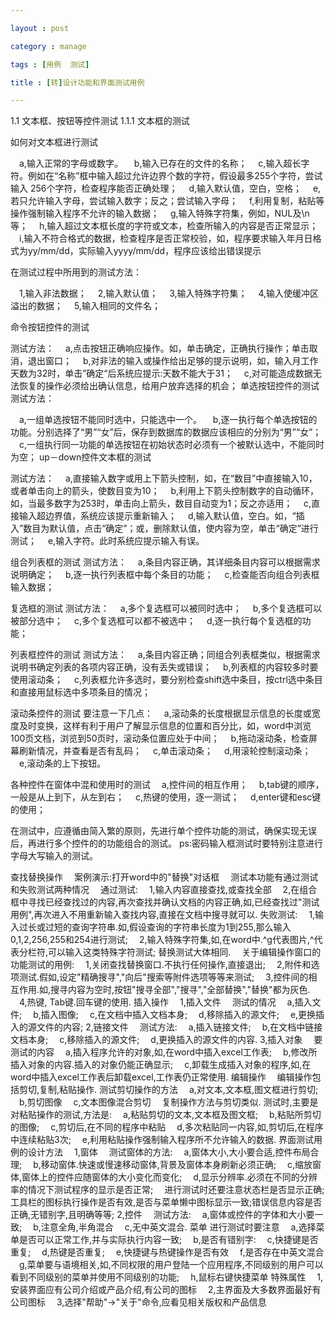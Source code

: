 ```yaml
---

layout : post

category : manage

tags : [用例  测试]

title : [转]设计功能和界面测试用例

---
```


1.1 文本框、按钮等控件测试
1.1.1 文本框的测试

如何对文本框进行测试

　a,输入正常的字母或数字。
　b,输入已存在的文件的名称；
　c,输入超长字符。例如在“名称”框中输入超过允许边界个数的字符，假设最多255个字符，尝试输入 256个字符，检查程序能否正确处理；
　d,输入默认值，空白，空格；
　e,若只允许输入字母，尝试输入数字；反之；尝试输入字母；
　f,利用复制，粘贴等操作强制输入程序不允许的输入数据；
　g,输入特殊字符集，例如，NUL及\n等；
　h,输入超过文本框长度的字符或文本，检查所输入的内容是否正常显示；
　i,输入不符合格式的数据，检查程序是否正常校验，如，程序要求输入年月日格式为yy/mm/dd，实际输入yyyy/mm/dd，程序应该给出错误提示

在测试过程中所用到的测试方法：

　1,输入非法数据；
　2,输入默认值；
　3,输入特殊字符集；
　4,输入使缓冲区溢出的数据；
　5,输入相同的文件名；

命令按钮控件的测试

测试方法：
　a,点击按钮正确响应操作。如，单击确定，正确执行操作；单击取消，退出窗口；
　b,对非法的输入或操作给出足够的提示说明，如，输入月工作天数为32时，单击”确定“后系统应提示:天数不能大于31；
　c,对可能造成数据无法恢复的操作必须给出确认信息，给用户放弃选择的机会；
单选按钮控件的测试
测试方法：

　a,一组单选按钮不能同时选中，只能选中一个。
　b,逐一执行每个单选按钮的功能。分别选择了“男”“女”后，保存到数据库的数据应该相应的分别为“男”“女”；
　c,一组执行同一功能的单选按钮在初始状态时必须有一个被默认选中，不能同时为空；
up－down控件文本框的测试

测试方法：
　a,直接输入数字或用上下箭头控制，如，在“数目”中直接输入10，或者单击向上的箭头，使数目变为10；
　b,利用上下箭头控制数字的自动循环，如，当最多数字为253时，单击向上箭头，数目自动变为1；反之亦适用；
　c,直接输入超边界值，系统应该提示重新输入；
　d,输入默认值，空白。如，“插入”数目为默认值，点击“确定”；或，删除默认值，使内容为空，单击“确定”进行测试；
　e,输入字符。此时系统应提示输入有误。

组合列表框的测试
测试方法：
　a,条目内容正确，其详细条目内容可以根据需求说明确定；
　b,逐一执行列表框中每个条目的功能；
　c,检查能否向组合列表框输入数据；

复选框的测试
测试方法：
　a,多个复选框可以被同时选中；
　b,多个复选框可以被部分选中；
　c,多个复选框可以都不被选中；
　d,逐一执行每个复选框的功能；

列表框控件的测试
测试方法：
　a,条目内容正确；同组合列表框类似，根据需求说明书确定列表的各项内容正确，没有丢失或错误；
　b,列表框的内容较多时要使用滚动条；
　c,列表框允许多选时，要分别检查shift选中条目，按ctrl选中条目和直接用鼠标选中多项条目的情况；

滚动条控件的测试
要注意一下几点：
　a,滚动条的长度根据显示信息的长度或宽度及时变换，这样有利于用户了解显示信息的位置和百分比，如，word中浏览100页文档，浏览到50页时，滚动条位置应处于中间；
　b,拖动滚动条，检查屏幕刷新情况，并查看是否有乱码；
　c,单击滚动条；
　d,用滚轮控制滚动条；
　e,滚动条的上下按钮。

各种控件在窗体中混和使用时的测试
　a,控件间的相互作用；
　b,tab键的顺序，一般是从上到下，从左到右；
　c,热键的使用，逐一测试；
　d,enter键和esc键的使用；

在测试中，应遵循由简入繁的原则，先进行单个控件功能的测试，确保实现无误后，再进行多个控件的的功能组合的测试。
ps:密码输入框测试时要特别注意进行字母大写输入的测试。

查找替换操作
　案例演示:打开word中的"替换"对话框
　测试本功能有通过测试和失败测试两种情况
　通过测试:
　1,输入内容直接查找,或查找全部
　2,在组合框中寻找已经查找过的内容,再次查找并确认文档的内容正确,如,已经查找过"测试用例",再次进入不用重新输入查找内容,直接在文档中搜寻就可以.
失败测试:
　1,输入过长或过短的查询字符串.如,假设查询的字符串长度为1到255,那么输入0,1,2,256,255和254进行测试;
　2,输入特殊字符集,如,在word中.^g代表图片,^代表分栏符,可以输入这类特殊字符测试;
替换测试大体相同.
　关于编辑操作窗口的功能测试的用例:
　1,关闭查找替换窗口.不执行任何操作,直接退出;
　2,附件和选项测试.假如,设定"精确搜寻","向后"搜索等附件选项等等来测试;
　3,控件间的相互作用.如,搜寻内容为空时,按钮"搜寻全部","搜寻","全部替换","替换"都为灰色.
　4,热键, Tab键.回车键的使用.
插入操作
　1,插入文件
　测试的情况
　a,插入文件;
　b,插入图像;
　c,在文档中插入文档本身;
　d,移除插入的源文件;
　e,更换插入的源文件的内容;
2,链接文件
　测试方法:
　a,插入链接文件;
　b,在文档中链接文档本身;
　c,移除插入的源文件;
　d,更换插入的源文件的内容.
3,插入对象
　要测试的内容
　a,插入程序允许的对象,如,在word中插入excel工作表;
　b,修改所插入对象的内容.插入的对象仍能正确显示;
　c,卸载生成插入对象的程序,如,在word中插入excel工作表后卸载excel,工作表仍正常使用.
编辑操作
　编辑操作包括剪切,复制,粘贴操作.
测试剪切操作的方法
　a,对文本,文本框,图文框进行剪切;
　b,剪切图像
　c,文本图像混合剪切
　复制操作方法与剪切类似.
测试时,主要是对粘贴操作的测试,方法是:
　a,粘贴剪切的文本,文本框及图文框;
　b,粘贴所剪切的图像;
　c,剪切后,在不同的程序中粘贴
　d,多次粘贴同一内容,如,剪切后,在程序中连续粘贴3次;
　e,利用粘贴操作强制输入程序所不允许输入的数据.
界面测试用例的设计方法
　1,窗体
　测试窗体的方法:
　a,窗体大小,大小要合适,控件布局合理;
　b,移动窗体.快速或慢速移动窗体,背景及窗体本身刷新必须正确;
　c,缩放窗体,窗体上的控件应随窗体的大小变化而变化;
　d,显示分辨率.必须在不同的分辨率的情况下测试程序的显示是否正常;
　进行测试时还要注意状态栏是否显示正确;工具栏的图标执行操作是否有效,是否与菜单懒中图标显示一致;错误信息内容是否正确,无错别字,且明确等等;
2,控件
　测试方法:
　a,窗体或控件的字体和大小要一致;
　b,注意全角,半角混合
　c,无中英文混合.
菜单
进行测试时要注意
　a,选择菜单是否可以正常工作,并与实际执行内容一致;
　b,是否有错别字:
　c,快捷键是否重复;
　d,热键是否重复;
　e,快捷键与热键操作是否有效
　f,是否存在中英文混合
　g,菜单要与语境相关,如,不同权限的用户登陆一个应用程序,不同级别的用户可以看到不同级别的菜单并使用不同级别的功能;
　h,鼠标右键快捷菜单
特殊属性
　1,安装界面应有公司介绍或产品介绍,有公司的图标
　2,主界面及大多数界面最好有公司图标
　3,选择"帮助"->"关于"命令,应看见相关版权和产品信息 
 
 
